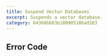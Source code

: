 ```yaml
---
title: Suspend Vector Databases
excerpt: Suspends a vector database.
category: 64368bb63b18090510bad283
---
```


## Error Code
